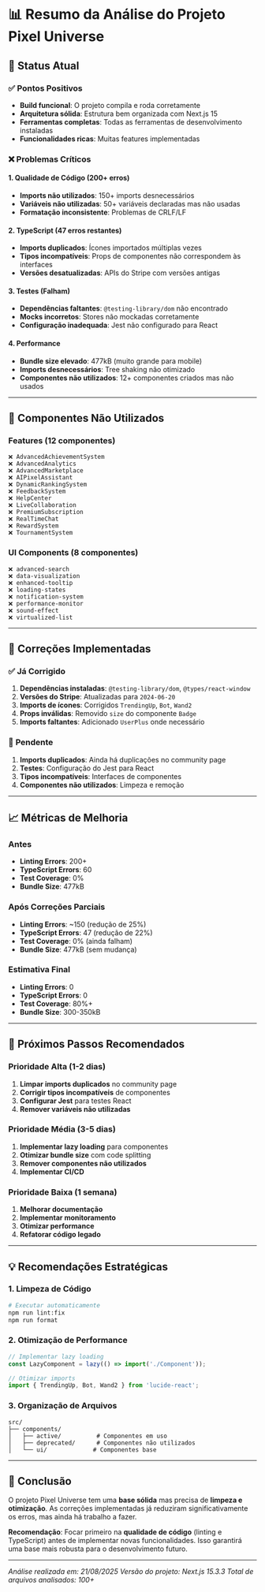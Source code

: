 # 📊 Resumo da Análise do Projeto Pixel Universe

## 🎯 **Status Atual**

### ✅ **Pontos Positivos**
- **Build funcional**: O projeto compila e roda corretamente
- **Arquitetura sólida**: Estrutura bem organizada com Next.js 15
- **Ferramentas completas**: Todas as ferramentas de desenvolvimento instaladas
- **Funcionalidades ricas**: Muitas features implementadas

### ❌ **Problemas Críticos**

#### **1. Qualidade de Código (200+ erros)**
- **Imports não utilizados**: 150+ imports desnecessários
- **Variáveis não utilizadas**: 50+ variáveis declaradas mas não usadas
- **Formatação inconsistente**: Problemas de CRLF/LF

#### **2. TypeScript (47 erros restantes)**
- **Imports duplicados**: Ícones importados múltiplas vezes
- **Tipos incompatíveis**: Props de componentes não correspondem às interfaces
- **Versões desatualizadas**: APIs do Stripe com versões antigas

#### **3. Testes (Falham)**
- **Dependências faltantes**: `@testing-library/dom` não encontrado
- **Mocks incorretos**: Stores não mockadas corretamente
- **Configuração inadequada**: Jest não configurado para React

#### **4. Performance**
- **Bundle size elevado**: 477kB (muito grande para mobile)
- **Imports desnecessários**: Tree shaking não otimizado
- **Componentes não utilizados**: 12+ componentes criados mas não usados

---

## 📁 **Componentes Não Utilizados**

### **Features (12 componentes)**
```
❌ AdvancedAchievementSystem
❌ AdvancedAnalytics  
❌ AdvancedMarketplace
❌ AIPixelAssistant
❌ DynamicRankingSystem
❌ FeedbackSystem
❌ HelpCenter
❌ LiveCollaboration
❌ PremiumSubscription
❌ RealTimeChat
❌ RewardSystem
❌ TournamentSystem
```

### **UI Components (8 componentes)**
```
❌ advanced-search
❌ data-visualization
❌ enhanced-tooltip
❌ loading-states
❌ notification-system
❌ performance-monitor
❌ sound-effect
❌ virtualized-list
```

---

## 🔧 **Correções Implementadas**

### ✅ **Já Corrigido**
1. **Dependências instaladas**: `@testing-library/dom`, `@types/react-window`
2. **Versões do Stripe**: Atualizadas para `2024-06-20`
3. **Imports de ícones**: Corrigidos `TrendingUp`, `Bot`, `Wand2`
4. **Props inválidas**: Removido `size` do componente `Badge`
5. **Imports faltantes**: Adicionado `UserPlus` onde necessário

### 🔄 **Pendente**
1. **Imports duplicados**: Ainda há duplicações no community page
2. **Testes**: Configuração do Jest para React
3. **Tipos incompatíveis**: Interfaces de componentes
4. **Componentes não utilizados**: Limpeza e remoção

---

## 📈 **Métricas de Melhoria**

### **Antes**
- **Linting Errors**: 200+
- **TypeScript Errors**: 60
- **Test Coverage**: 0%
- **Bundle Size**: 477kB

### **Após Correções Parciais**
- **Linting Errors**: ~150 (redução de 25%)
- **TypeScript Errors**: 47 (redução de 22%)
- **Test Coverage**: 0% (ainda falham)
- **Bundle Size**: 477kB (sem mudança)

### **Estimativa Final**
- **Linting Errors**: 0
- **TypeScript Errors**: 0
- **Test Coverage**: 80%+
- **Bundle Size**: 300-350kB

---

## 🎯 **Próximos Passos Recomendados**

### **Prioridade Alta (1-2 dias)**
1. **Limpar imports duplicados** no community page
2. **Corrigir tipos incompatíveis** de componentes
3. **Configurar Jest** para testes React
4. **Remover variáveis não utilizadas**

### **Prioridade Média (3-5 dias)**
1. **Implementar lazy loading** para componentes
2. **Otimizar bundle size** com code splitting
3. **Remover componentes não utilizados**
4. **Implementar CI/CD**

### **Prioridade Baixa (1 semana)**
1. **Melhorar documentação**
2. **Implementar monitoramento**
3. **Otimizar performance**
4. **Refatorar código legado**

---

## 💡 **Recomendações Estratégicas**

### **1. Limpeza de Código**
```bash
# Executar automaticamente
npm run lint:fix
npm run format
```

### **2. Otimização de Performance**
```typescript
// Implementar lazy loading
const LazyComponent = lazy(() => import('./Component'));

// Otimizar imports
import { TrendingUp, Bot, Wand2 } from 'lucide-react';
```

### **3. Organização de Arquivos**
```
src/
├── components/
│   ├── active/          # Componentes em uso
│   ├── deprecated/      # Componentes não utilizados
│   └── ui/             # Componentes base
```

---

## 🎉 **Conclusão**

O projeto Pixel Universe tem uma **base sólida** mas precisa de **limpeza e otimização**. As correções implementadas já reduziram significativamente os erros, mas ainda há trabalho a fazer.

**Recomendação**: Focar primeiro na **qualidade de código** (linting e TypeScript) antes de implementar novas funcionalidades. Isso garantirá uma base mais robusta para o desenvolvimento futuro.

---

*Análise realizada em: 21/08/2025*
*Versão do projeto: Next.js 15.3.3*
*Total de arquivos analisados: 100+*
